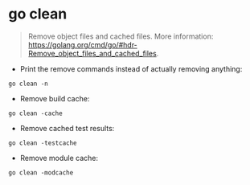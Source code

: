 # go clean

> Remove object files and cached files.
> More information: <https://golang.org/cmd/go/#hdr-Remove_object_files_and_cached_files>.

- Print the remove commands instead of actually removing anything:

`go clean -n`

- Remove build cache:

`go clean -cache`

- Remove cached test results:

`go clean -testcache`

- Remove module cache:

`go clean -modcache`
